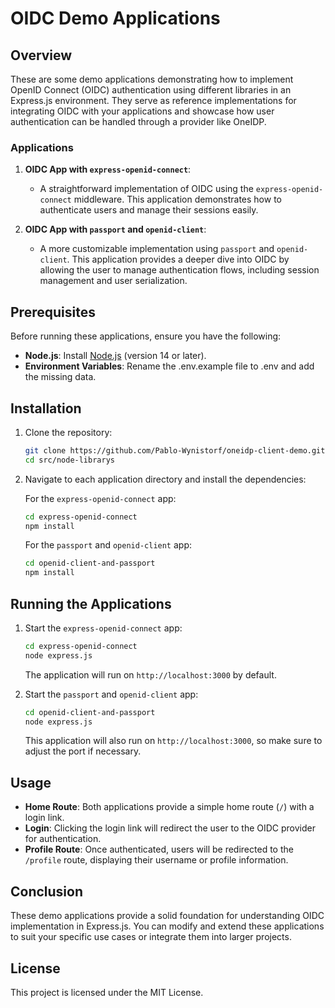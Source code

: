 # OIDC Demo Applications

## Overview

These are some demo applications demonstrating how to implement OpenID Connect (OIDC) authentication using different libraries in an Express.js environment. They serve as reference implementations for integrating OIDC with your applications and showcase how user authentication can be handled through a provider like OneIDP.

### Applications

1. **OIDC App with `express-openid-connect`**:
   - A straightforward implementation of OIDC using the `express-openid-connect` middleware. This application demonstrates how to authenticate users and manage their sessions easily.

2. **OIDC App with `passport` and `openid-client`**:
   - A more customizable implementation using `passport` and `openid-client`. This application provides a deeper dive into OIDC by allowing the user to manage authentication flows, including session management and user serialization.

## Prerequisites

Before running these applications, ensure you have the following:

- **Node.js**: Install [Node.js](https://nodejs.org/) (version 14 or later).
- **Environment Variables**: Rename the .env.example file to .env and add the missing data.

## Installation

1. Clone the repository:

   ```bash
   git clone https://github.com/Pablo-Wynistorf/oneidp-client-demo.git
   cd src/node-librarys
   ```

2. Navigate to each application directory and install the dependencies:

   For the `express-openid-connect` app:

   ```bash
   cd express-openid-connect
   npm install
   ```

   For the `passport` and `openid-client` app:

   ```bash
   cd openid-client-and-passport
   npm install
   ```

## Running the Applications

1. Start the `express-openid-connect` app:

   ```bash
   cd express-openid-connect
   node express.js
   ```

   The application will run on `http://localhost:3000` by default.

2. Start the `passport` and `openid-client` app:

   ```bash
   cd openid-client-and-passport
   node express.js
   ```

   This application will also run on `http://localhost:3000`, so make sure to adjust the port if necessary.

## Usage

- **Home Route**: Both applications provide a simple home route (`/`) with a login link.
- **Login**: Clicking the login link will redirect the user to the OIDC provider for authentication.
- **Profile Route**: Once authenticated, users will be redirected to the `/profile` route, displaying their username or profile information.

## Conclusion

These demo applications provide a solid foundation for understanding OIDC implementation in Express.js. You can modify and extend these applications to suit your specific use cases or integrate them into larger projects. 

## License

This project is licensed under the MIT License.
